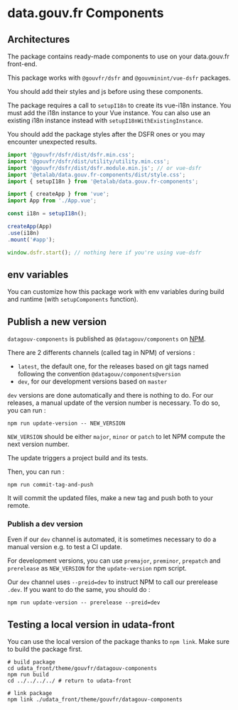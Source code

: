 # data.gouv.fr Components

## Architectures

The package contains ready-made components to use on your data.gouv.fr front-end.

This package works with `@gouvfr/dsfr` and `@gouvminint/vue-dsfr` packages.

You should add their styles and js before using these components.

The package requires a call to `setupI18n` to create its vue-i18n instance.
You must add the i18n instance to your Vue instance.
You can also use an existing i18n instance instead with `setupI18nWithExistingInstance`.

You should add the package styles after the DSFR ones or you may encounter unexpected results.

```ts
import '@gouvfr/dsfr/dist/dsfr.min.css';
import '@gouvfr/dsfr/dist/utility/utility.min.css';
import '@gouvfr/dsfr/dist/dsfr.module.min.js'; // or vue-dsfr
import '@etalab/data.gouv.fr-components/dist/style.css';
import { setupI18n } from '@etalab/data.gouv.fr-components';

import { createApp } from 'vue';
import App from './App.vue';

const i18n = setupI18n();

createApp(App)
.use(i18n)
.mount('#app');

window.dsfr.start(); // nothing here if you're using vue-dsfr
```

## env variables

You can customize how this package work with env variables during build and runtime (with `setupComponents` function).

## Publish a new version

`datagouv-components` is published as `@datagouv/components` on [NPM](https://www.npmjs.com/package/@datagouv/components).

There are 2 differents channels (called tag in NPM) of versions :
- `latest`, the default one, for the releases based on git tags named following the convention `@datagouv/components@version`
- `dev`, for our development versions based on `master`

`dev` versions are done automatically and there is nothing to do.
For our releases, a manual update of the version number is necessary. To do so, you can run :

```
npm run update-version -- NEW_VERSION
```

`NEW_VERSION` should be either `major`, `minor` or `patch` to let NPM compute the next version number.

The update triggers a project build and its tests.

Then, you can run :

```
npm run commit-tag-and-push
```

It will commit the updated files, make a new tag and push both to your remote.

### Publish a dev version

Even if our `dev` channel is automated, it is sometimes necessary to do a manual version e.g. to test a CI update.

For development versions, you can use `premajor`, `preminor`, `prepatch` and `prerelease` as `NEW_VERSION` for the `update-version` npm script.

Our `dev` channel uses `--preid=dev` to instruct NPM to call our prerelease `.dev`.
If you want to do the same, you should do :

```
npm run update-version -- prerelease --preid=dev
```

## Testing a local version in udata-front

You can use the local version of the package thanks to `npm link`.
Make sure to build the package first.

```
# build package
cd udata_front/theme/gouvfr/datagouv-components
npm run build
cd ../../../../ # return to udata-front

# link package
npm link ./udata_front/theme/gouvfr/datagouv-components
```
